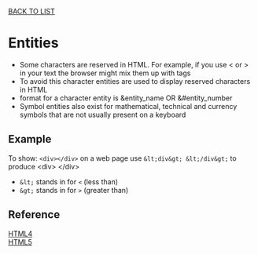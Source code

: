 [BACK TO LIST](./index.md)
# Entities
- Some characters are reserved in HTML. For example, if you use < or > in your text the browser might mix them up with tags
- To avoid this character entities are used to display reserved characters in HTML
- format for a character entity is 
		&entity_name OR &#entity_number
- Symbol entities also exist for mathematical, technical and currency symbols that are not usually present on a keyboard

## Example
To show: `<div></div>` on a web page use `&lt;div&gt; &lt;/div&gt;`  to produce &lt;div&gt; &lt;/div&gt;
- `&lt;` stands in for `<` (less than)
- `&gt;` stands in for `>` (greater than)

## Reference
[HTML4](https://www.w3schools.com/charsets/ref_html_entities_4.asp)  
[HTML5](https://www.w3schools.com/charsets/ref_html_entities_a.asp)